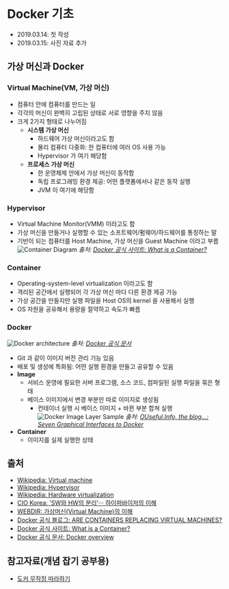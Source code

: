 # Docker 기초

- 2019.03.14: 첫 작성
- 2019.03.15: 사진 자료 추가

## 가상 머신과 Docker

### Virtual Machine(VM, 가상 머신)

- 컴퓨터 안에 컴퓨터를 만드는 일
- 각각의 머신이 완벽히 고립된 상태로 서로 영향을 주지 않음
- 크게 2가지 형태로 나누어짐
  - **시스템 가상 머신**
    - 하드웨어 가상 머신이라고도 함
    - 물리 컴퓨터 다중화: 한 컴퓨터에 여러 OS 사용 가능
    - Hypervisor 가 여기 해당함
  - **프로세스 가상 머신**
    - 한 운영체제 안에서 가상 머신이 동작함
    - 독립 프로그래밍 환경 제공: 어떤 플랫폼에서나 같은 동작 실행
    - JVM 이 여기에 해당함

### Hypervisor

- Virtual Machine Monitor(VMM) 이라고도 함
- 가상 머신을 만들거나 실행할 수 있는 소프트웨어/펌웨어/하드웨어를 통칭하는 말
- 기반이 되는 컴퓨터를 Host Machine, 가상 머신을 Guest Machine 이라고 부름
![Container Diagram](https://www.docker.com/sites/default/files/d8/2018-11/docker-containerized-and-vm-transparent-bg.png)
*출처: [Docker 공식 사이트: What is a Container?](https://www.docker.com/resources/what-container)*

### Container

- Operating-system-level virtualization 이라고도 함
- 격리된 공간에서 실행되어 각 가상 머신 마다 다른 환경 제공 가능
- 가상 공간을 만들지만 실행 파일을 Host OS의 kernel 을 사용해서 실행
- OS 자원을 공유해서 용량을 절약하고 속도가 빠름

### Docker

![Docker architecture](https://docs.docker.com/engine/img/architecture.svg)
*출처: [Docker 공식 문서](https://docs.docker.com/engine/docker-overview/)*

- Git 과 같이 이미지 버전 관리 기능 있음
- 배포 및 생성에 특화됨: 어떤 실행 환경을 만들고 공유할 수 있음
- **Image**
  - 서비스 운영에 필요한 서버 프로그램, 소스 코드, 컴파일된 실행 파일을 묶은 형태
  - 베이스 이미지에서 변경 부분만 따로 이미지로 생성됨
    - 컨테이너 실행 시 베이스 이미지 + 바뀐 부분 합쳐 실행
  ![Docker Image Layer Sample](https://ouseful.files.wordpress.com/2015/08/imagelayers___a_docker_image_visualizer.png)
  *출처: [OUseful.Info, the blog…: Seven Graphical Interfaces to Docker](https://blog.ouseful.info/2015/08/10/seven-graphical-interfaces-to-docker/)*
- **Container**
  - 이미지를 실제 실행한 상태

## 출처

- [Wikipedia: Virtual machine](https://en.wikipedia.org/wiki/Virtual_machine)
- [Wikipedia: Hypervisor](https://en.wikipedia.org/wiki/Hypervisor)
- [Wikipedia: Hardware virtualization](https://en.wikipedia.org/wiki/Hardware_virtualization)
- [CIO Korea: 'SW와 HW의 분리'··· 하이퍼바이저의 이해](http://www.ciokorea.com/news/36713)
- [WEBDIR: 가상머신(Virtual Machine)의 이해](https://webdir.tistory.com/392)
- [Docker 공식 블로그: ARE CONTAINERS REPLACING VIRTUAL MACHINES?](https://blog.docker.com/2018/08/containers-replacing-virtual-machines/)
- [Docker 공식 사이트: What is a Container?](https://www.docker.com/resources/what-container)
- [Docker 공식 문서: Docker overview](https://docs.docker.com/engine/docker-overview/)

## 참고자료(개념 잡기 공부용)

- [도커 무작정 따라하기](https://www.slideshare.net/pyrasis/docker-fordummies-44424016)